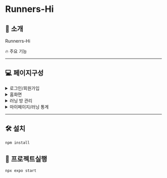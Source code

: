  # Runners-Hi

## 🔅 소개

Runnerrs-Hi

🔥 주요 기능



---

<!--
## 🧾 목차
- [소개](#소개)
- [페이지 구성](#페이지구성)
- [설치](#설치)
- [프로젝트 실행](#사용-방법)

--- -->

## 💻 페이지구성
  <details>
    <summary>로그인/회원가입</summary>
    <img src="https://github.com/user-attachments/assets/442acb3c-ee48-493b-8f7b-e82f6c0daf08" alt="로그인화면" width="30%">
    <img src="https://github.com/user-attachments/assets/d7aa64bc-a30e-4eca-b584-5a00a4010bc6" alt="회원가입" width="30%">

  </details>
  <details>
    <summary>홈화면</summary>
    <img src="https://github.com/user-attachments/assets/469d7adb-420e-4b72-8468-ab2be75f591a" alt="홈화면" width="30%">
    <img src="https://github.com/user-attachments/assets/bd488709-8d53-4a89-9525-6f30f3581c73" alt="러닝 방 정보" width="30%">
    <summary>새로운 러닝 생성</summary>
    <img src="https://github.com/user-attachments/assets/8c5bc2c9-aed1-4c2f-a2df-81a40e8b0f3b" alt="방 생성 화면" width="30%">
    <img src="https://github.com/user-attachments/assets/082de262-a491-4288-aebe-109107bc0743" alt="시작 위치 검색" width="30%">
    <img src="https://github.com/user-attachments/assets/b820c2d8-8575-4657-98cb-d16da24a9c72" alt="경로 설정" width="30%">
   
  </details>
    <details>
    <summary>러닝 방 관리</summary>
    <img src="https://github.com/user-attachments/assets/d6ed8473-cd6b-400c-94f7-0965b333016d" alt="참여 중인 러닝 화면" width="30%">
    <img src="https://github.com/user-attachments/assets/834e10ac-8def-4e62-9521-b5bf1f62cc72" alt="채팅 화면" width="30%">
    <img src="https://github.com/user-attachments/assets/a29e9299-2b53-4bc6-8337-d8781350170f" alt="참여자 관리" width="30%">


  </details>
    <details>
    <summary>마이페이지/러닝 통계</summary>
    # 마이페이지
    <img src="https://github.com/user-attachments/assets/64649e97-7b17-4b94-8ad1-05e4bd6c214b" alt="마이페이지" width="30%">
    # 프로필 수정
    <img src="https://github.com/user-attachments/assets/52afc8f9-f114-491d-9fd1-99ea13a1f821" alt="프로필 수정" width="30%">
    # 개인별 런닝 통계
    <img src="https://github.com/user-attachments/assets/d8b8c608-3843-41ed-a2a8-1394f0bb717b" alt="통계" width="30%">

  </details>


---

## 🛠️ 설치
```
npm install
```
## 📌 프로젝트실행

```
npx expo start
```

